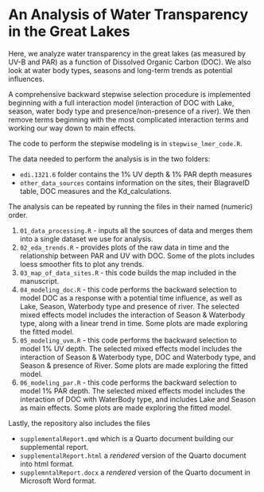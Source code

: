 # An Analysis of Water Transparency in the Great Lakes

Here, we analyze water transparency in the great lakes (as measured by UV-B and PAR) as a function of Dissolved Organic Carbon (DOC).  We also look at water body types, seasons and long-term trends as potential influences.

A comprehensive backward stepwise selection procedure is implemented beginning with a full interaction model (interaction of DOC with Lake, season, water body type and presence/non-presence of a river). We then remove terms beginning with the most complicated interaction terms and working our way down to main effects.  

The code to perform the stepwise modeling is in `stepwise_lmer_code.R`.

The data needed to perform the analysis is in the two folders:

* `edi.1321.6` folder contains the 1% UV depth & 1% PAR depth measures
* `other_data_sources` contains information on the sites, their BlagraveID table, DOC measures and the Kd_calculations.

The analysis can be repeated by running the files in their named (numeric) order.

1. `01_data_processing.R` - inputs all the sources of data and merges them into a single dataset we use for analysis.
2. `02_eda_trends.R` - provides plots of the raw data in time and the relationship between PAR and UV with DOC.  Some of the plots includes loess smoother fits to plot any trends.
3. `03_map_of_data_sites.R` - this code builds the map included in the manuscript.
4. `04_modeling_doc.R` - this code performs the backward selection to model DOC as a response with a potential time influence, as well as Lake, Season, Waterbody type and presence of river. The selected mixed effects model includes the interaction of Season & Waterbody type, along with a linear trend in time. Some plots are made exploring the fitted model.
5. `05_modeling_uvm.R` - this code performs the backward selection to model 1% UV depth. The selected mixed effects model includes the interaction of Season & Waterbody type, DOC and Waterbody type, and Season & presence of River. Some plots are made exploring the fitted model.
6. `06_modeling_par.R` - this code performs the backward selection to model 1% PAR depth. The selected mixed effects model includes the interaction of DOC with WaterBody type, and includes Lake and Season as main effects. Some plots are made exploring the fitted model.

Lastly, the repository also includes the files

* `supplementalReport.qmd` which is a Quarto document building our supplemental report.
* `supplementalReport.html` a *rendered* version of the Quarto document into html format.
* `supplemntalReport.docx` a *rendered* version of the Quarto document in Microsoft Word format.

